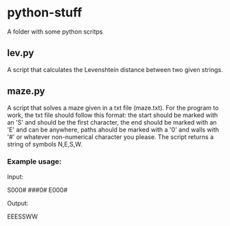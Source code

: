 # python-stuff
A folder with some python scritps

## lev.py
A script that calculates the Levenshtein distance between two given strings.

## maze.py
A script that solves a maze given in a txt file (maze.txt). For the program to work, the txt file should follow this format: the start should be marked with an 'S' and should be the first character, the end should be marked with an 'E' and can be anywhere, paths ahould be marked with a '0' and walls with '#' or whatever non-numerical character you please. The script returns a string of symbols N,E,S,W.
### Example usage:
Input: 

S000#
###0#
E000#

Output:

EEESSWW
